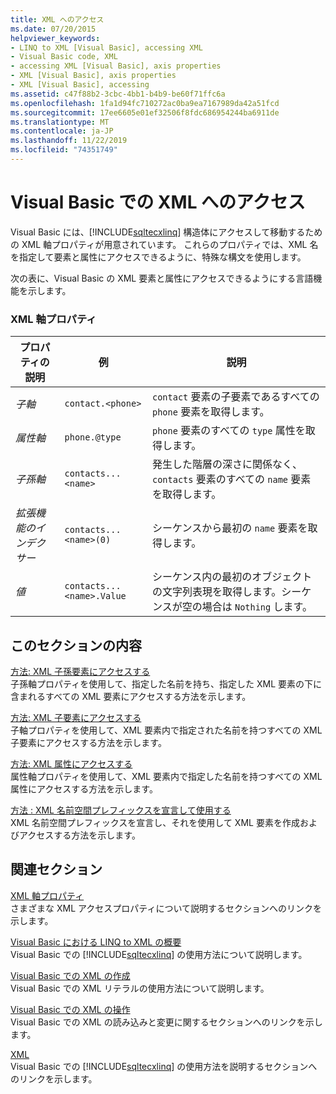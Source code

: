 ```yaml
---
title: XML へのアクセス
ms.date: 07/20/2015
helpviewer_keywords:
- LINQ to XML [Visual Basic], accessing XML
- Visual Basic code, XML
- accessing XML [Visual Basic], axis properties
- XML [Visual Basic], axis properties
- XML [Visual Basic], accessing
ms.assetid: c47f88b2-3cbc-4bb1-b4b9-be60f71ffc6a
ms.openlocfilehash: 1fa1d94fc710272ac0ba9ea7167989da42a51fcd
ms.sourcegitcommit: 17ee6605e01ef32506f8fdc686954244ba6911de
ms.translationtype: MT
ms.contentlocale: ja-JP
ms.lasthandoff: 11/22/2019
ms.locfileid: "74351749"
---
```

# <a name="accessing-xml-in-visual-basic"></a>Visual Basic での XML へのアクセス
Visual Basic には、[!INCLUDE[sqltecxlinq](~/includes/sqltecxlinq-md.md)] 構造体にアクセスして移動するための XML 軸プロパティが用意されています。 これらのプロパティでは、XML 名を指定して要素と属性にアクセスできるように、特殊な構文を使用します。  
  
 次の表に、Visual Basic の XML 要素と属性にアクセスできるようにする言語機能を示します。  
  
### <a name="xml-axis-properties"></a>XML 軸プロパティ  
  
|プロパティの説明|例|説明|  
|--------------------------|-------------|-----------------|  
|*子軸*|`contact.<phone>`|`contact` 要素の子要素であるすべての `phone` 要素を取得します。|  
|*属性軸*|`phone.@type`|`phone` 要素のすべての `type` 属性を取得します。|  
|*子孫軸*|`contacts...<name>`|発生した階層の深さに関係なく、`contacts` 要素のすべての `name` 要素を取得します。|  
|*拡張機能のインデクサー*|`contacts...<name>(0)`|シーケンスから最初の `name` 要素を取得します。|  
|*値*|`contacts...<name>.Value`|シーケンス内の最初のオブジェクトの文字列表現を取得します。シーケンスが空の場合は `Nothing` します。|  
  
## <a name="in-this-section"></a>このセクションの内容  
 [方法: XML 子孫要素にアクセスする](../../../../visual-basic/programming-guide/language-features/xml/how-to-access-xml-descendant-elements.md)  
 子孫軸プロパティを使用して、指定した名前を持ち、指定した XML 要素の下に含まれるすべての XML 要素にアクセスする方法を示します。  
  
 [方法: XML 子要素にアクセスする](../../../../visual-basic/programming-guide/language-features/xml/how-to-access-xml-child-elements.md)  
 子軸プロパティを使用して、XML 要素内で指定された名前を持つすべての XML 子要素にアクセスする方法を示します。  
  
 [方法: XML 属性にアクセスする](../../../../visual-basic/programming-guide/language-features/xml/how-to-access-xml-attributes.md)  
 属性軸プロパティを使用して、XML 要素内で指定した名前を持つすべての XML 属性にアクセスする方法を示します。  
  
 [方法 : XML 名前空間プレフィックスを宣言して使用する](../../../../visual-basic/programming-guide/language-features/xml/how-to-declare-and-use-xml-namespace-prefixes.md)  
 XML 名前空間プレフィックスを宣言し、それを使用して XML 要素を作成およびアクセスする方法を示します。  
  
## <a name="related-sections"></a>関連セクション  
 [XML 軸プロパティ](../../../../visual-basic/language-reference/xml-axis/index.md)  
 さまざまな XML アクセスプロパティについて説明するセクションへのリンクを示します。  
  
 [Visual Basic における LINQ to XML の概要](../../../../visual-basic/programming-guide/language-features/xml/overview-of-linq-to-xml.md)  
 Visual Basic での [!INCLUDE[sqltecxlinq](~/includes/sqltecxlinq-md.md)] の使用方法について説明します。  
  
 [Visual Basic での XML の作成](../../../../visual-basic/programming-guide/language-features/xml/creating-xml.md)  
 Visual Basic での XML リテラルの使用方法について説明します。  
  
 [Visual Basic での XML の操作](../../../../visual-basic/programming-guide/language-features/xml/manipulating-xml.md)  
 Visual Basic での XML の読み込みと変更に関するセクションへのリンクを示します。  
  
 [XML](../../../../visual-basic/programming-guide/language-features/xml/index.md)  
 Visual Basic での [!INCLUDE[sqltecxlinq](~/includes/sqltecxlinq-md.md)] の使用方法を説明するセクションへのリンクを示します。

